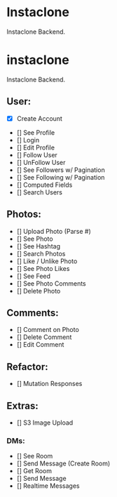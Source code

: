 # Instaclone

 Instaclone Backend.

# instaclone

Instaclone Backend.

## User:

- [x] Create Account
- [] See Profile
- [] Login
- [] Edit Profile
- [] Follow User
- [] UnFollow User
- [] See Followers w/ Pagination
- [] See Following w/ Pagination
- [] Computed Fields
- [] Search Users

## Photos:

- [] Upload Photo (Parse #)
- [] See Photo
- [] See Hashtag
- [] Search Photos
- [] Like / Unlike Photo
- [] See Photo Likes
- [] See Feed
- [] See Photo Comments
- [] Delete Photo

## Comments:
- [] Comment on Photo
- [] Delete Comment
- [] Edit Comment

## Refactor:
- [] Mutation Responses

## Extras:
- [] S3 Image Upload

### DMs: 
- [] See Room
- [] Send Message (Create Room)
- [] Get Room
- [] Send Message
- [] Realtime Messages
